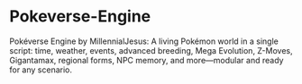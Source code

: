 # Pokeverse-Engine
Pokéverse Engine by MillennialJesus: A living Pokémon world in a single script: time, weather, events, advanced breeding, Mega Evolution, Z-Moves, Gigantamax, regional forms, NPC memory, and more—modular and ready for any scenario.
